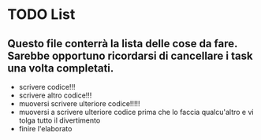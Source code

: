 # TODO List

## Questo file conterrà la lista delle cose da fare. Sarebbe opportuno ricordarsi di cancellare i task una volta completati.

- scrivere codice!!!
- scrivere altro codice!!! 
- muoversi scrivere ulteriore codice!!!!!
- muoversi a scrivere ulteriore codice prima che lo faccia qualcu'altro e vi tolga tutto il divertimento
- finire l'elaborato
 
